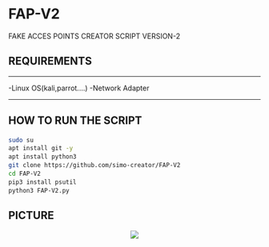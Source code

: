 # FAP-V2
FAKE ACCES POINTS CREATOR SCRIPT     VERSION-2
## REQUIREMENTS
***
-Linux OS(kali,parrot....)
-Network Adapter
***
## HOW TO RUN THE SCRIPT
```bash
sudo su
apt install git -y
apt install python3
git clone https://github.com/simo-creator/FAP-V2
cd FAP-V2
pip3 install psutil
python3 FAP-V2.py
```
## PICTURE
<p align="center"><img src="https://github.com/simo-creator/FAP-V2/blob/main/Screenshot_2023-09-29_11-12-16.png?raw=true/>" <br /></p>
